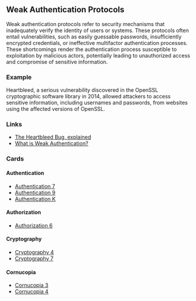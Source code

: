 ## Weak Authentication Protocols
Weak authentication protocols refer to security mechanisms that inadequately verify the identity of users or systems. These protocols often entail vulnerabilities, such as easily guessable passwords, insufficiently encrypted credentials, or ineffective multifactor authentication processes. These shortcomings render the authentication process susceptible to exploitation by malicious actors, potentially leading to unauthorized access and compromise of sensitive information.

### Example
Heartbleed, a serious vulnerability discovered in the OpenSSL cryptographic software library in 2014, allowed attackers to access sensitive information, including usernames and passwords, from websites using the affected versions of OpenSSL.

### Links
- [The Heartbleed Bug, explained](https://www.vox.com/2014/6/19/18076318/heartbleed")
- [What is Weak Authentication?](https://affinity-it-security.com/what-is-weak-authentication/)

### Cards
#### Authentication
- [Authentication 7](/cards/AT7)
- [Authentication 9](/cards/AT9)
- [Authentication K](/cards/ATK)

#### Authorization
- [Authorization 6](/cards/AZ6)

#### Cryptography
- [Cryptography 4](/cards/CR4)
- [Cryptography 7](/cards/CR7)

#### Cornucopia
- [Cornucopia 3](/cards/C3)
- [Cornucopia 4](/cards/C4)

